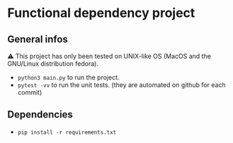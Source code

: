 # Functional dependency project

## General infos 
:warning: This project has only been tested on UNIX-like OS (MacOS and the GNU/Linux distribution fedora).

- ```python3 main.py``` to run the project.
- ```pytest -vv``` to run the unit tests. (they are automated on github for each commit)

## Dependencies
- ```pip install -r requirements.txt```
